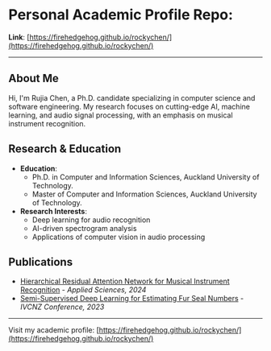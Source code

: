 # Personal Academic Profile Repo:

**Link**: [https://firehedgehog.github.io/rockychen/](https://firehedgehog.github.io/rockychen/)

---

## About Me

Hi, I'm Rujia Chen, a Ph.D. candidate specializing in computer science and software engineering. My research focuses on cutting-edge AI, machine learning, and audio signal processing, with an emphasis on musical instrument recognition.

## Research & Education

- **Education**:
    - Ph.D. in Computer and Information Sciences, Auckland University of Technology.
    - Master of Computer and Information Sciences, Auckland University of Technology.
- **Research Interests**:
    - Deep learning for audio recognition
    - AI-driven spectrogram analysis
    - Applications of computer vision in audio processing

## Publications

- [Hierarchical Residual Attention Network for Musical Instrument Recognition](https://doi.org/10.3390/app142310837) - *Applied Sciences, 2024*
- [Semi-Supervised Deep Learning for Estimating Fur Seal Numbers](https://ieeexplore.ieee.org/abstract/document/10343918) - *IVCNZ Conference, 2023*

---

Visit my academic profile: [https://firehedgehog.github.io/rockychen/](https://firehedgehog.github.io/rockychen/)
